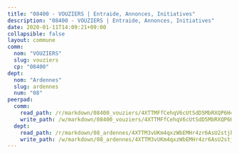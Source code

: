 ```yaml
---
title: "08400 - VOUZIERS | Entraide, Annonces, Initiatives"
description: "08400 - VOUZIERS | Entraide, Annonces, Initiatives"
date: 2020-01-11T14:09:21+09:00
collapsible: false
layout: commune
comm:
  nom: "VOUZIERS"
  slug: vouziers
  cp: "08400"
dept:
  nom: "Ardennes"
  slug: ardennes
  num: "08"
peerpad:
  comm:
    read_path: /r/markdown/08400_vouziers/4XTTMFfCehqV6cUtSdD5MbRXQP6H4CRPP2f6B8zUxs12eA8Dv
    write_path: /w/markdown/08400_vouziers/4XTTMFfCehqV6cUtSdD5MbRXQP6H4CRPP2f6B8zUxs12eA8Dv-K3TgURCh7Q9vqbAzbjUs11xDgVpBwcnfrKJ77EEgg4uGAFTpAghMZ3QjGP9GRDHLsfJuFm5yXfyrq73dUUZfAsvFyedCfwGj5LtrscUBNQ6CyrKpA2dp5doJzpMRGxszrzACU3pC
  dept:
    read_path: /r/markdown/08_ardennes/4XTTM3vUKm4qxzWbEMHr4zr6AsU2stjkKdsaY9uMbmhXjv9QM
    write_path: /w/markdown/08_ardennes/4XTTM3vUKm4qxzWbEMHr4zr6AsU2stjkKdsaY9uMbmhXjv9QM-K3TgUMB9u4JvtZdFBPfBexH6pGeKJREiRZLakfAxGDqg6fgd1ib6XHxM9tkwaYxqJV2qNTbboL5jGpTS7re5rUf5cB5fLzdnicM4aJkF5ZXmkvCRXEh5XT7432iWRZFby5MMVbKP
---
```


